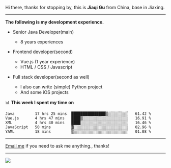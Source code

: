 Hi there, thanks for stopping by, this is **Jiaqi Gu** from China, base in Jiaxing.

---

**The following is my development experience.**

- Senior Java Developer(main)
  - 8 years experiences

- Frontend developer(second)
  - Vue.js (1 year experience)
  - HTML / CSS / Javascript
  
- Full stack developer(second as well)
  - I also can write (simple) Python project
  - And some iOS projects

📊 **This week I spent my time on**
<!--START_SECTION:waka-->
```text
Java         17 hrs 25 mins  ███████████████▒░░░░░░░░░   61.42 % 
Vue.js       4 hrs 47 mins   ████▒░░░░░░░░░░░░░░░░░░░░   16.91 % 
XML          4 hrs 40 mins   ████░░░░░░░░░░░░░░░░░░░░░   16.46 % 
JavaScript   50 mins         ▓░░░░░░░░░░░░░░░░░░░░░░░░   02.96 % 
YAML         18 mins         ▒░░░░░░░░░░░░░░░░░░░░░░░░   01.08 % 
```
<!--END_SECTION:waka-->

---

[Email me](mailto:droidqw@gmail.com?subject=Hiring_from_GitHub) if you need to ask me anything., thanks!

---

![]( https://visitor-badge.glitch.me/badge?page_id=githubgujiaqi)
